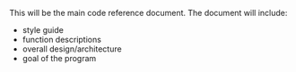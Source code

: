 This will be the main code reference document. The document will include:
- style guide
- function descriptions
- overall design/architecture
- goal of the program